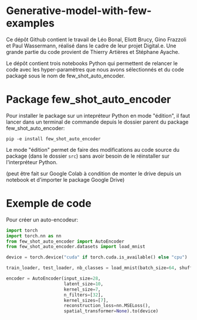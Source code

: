 # Generative-model-with-few-examples

Ce dépôt Github contient le travail de Léo Bonal, Eliott Brucy, Gino Frazzoli et Paul Wassermann, réalisé dans le cadre de leur projet Digital.e. 
Une grande partie du code provient de Thierry Artières et Stéphane Ayache.

Le dépôt contient trois notebooks Python qui permettent de relancer le code avec les hyper-paramètres que nous avons sélectionnés et du code packagé sous le nom de 
few_shot_auto_encoder.

# Package few_shot_auto_encoder

Pour installer le package sur un intepréteur Python en mode "édition", il faut lancer dans un terminal de commande depuis 
le dossier parent du package few_shot_auto_encoder:

`pip -e install few_shot_auto_encoder`

Le mode "édition" permet de faire des modifications au code source du package (dans le dossier `src`) sans avoir besoin de le réinstaller sur l'interpréteur Python.

(peut être fait sur Google Colab à condition de monter le drive depuis un notebook et d'importer le package Google Drive)

# Exemple de code

Pour créer un auto-encodeur:

```python
import torch
import torch.nn as nn
from few_shot_auto_encoder import AutoEncoder
from few_shot_auto_encoder.datasets import load_mnist

device = torch.device("cuda" if torch.cuda.is_available() else "cpu")

train_loader, test_loader, nb_classes = load_mnist(batch_size=64, shuffle=True, num_workers=2)

encoder = AutoEncoder(input_size=28,
                      latent_size=10, 
                      kernel_size=7, 
                      n_filters=[32], 
                      kernel_sizes=[7],
                      reconstruction_loss=nn.MSELoss(),
                      spatial_transformer=None).to(device)
```
